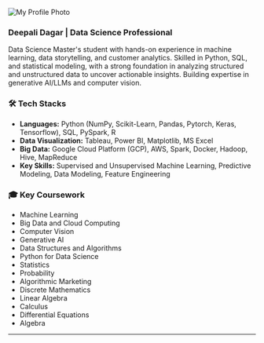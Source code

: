 ![My Profile Photo](https://github.com/yourusername/images/blob/main/profile.jpg)
### Deepali Dagar | Data Science Professional 

Data Science Master's student with hands-on experience in machine learning, data storytelling, and customer analytics. Skilled in Python, SQL, and statistical modeling, with a strong foundation in analyzing structured and unstructured data to uncover actionable insights. Building expertise in generative AI/LLMs and computer vision.

### 🛠️ Tech Stacks

* **Languages:** Python (NumPy, Scikit-Learn, Pandas, Pytorch, Keras, Tensorflow), SQL, PySpark, R
* **Data Visualization:** Tableau, Power BI, Matplotlib, MS Excel
* **Big Data:** Google Cloud Platform (GCP), AWS, Spark, Docker, Hadoop, Hive, MapReduce
* **Key Skills:** Supervised and Unsupervised Machine Learning, Predictive Modeling, Data Modeling, Feature Engineering


### 🎓 Key Coursework

* Machine Learning
* Big Data and Cloud Computing
* Computer Vision
* Generative AI
* Data Structures and Algorithms
* Python for Data Science
* Statistics
* Probability
* Algorithmic Marketing
* Discrete Mathematics
* Linear Algebra
* Calculus
* Differential Equations
* Algebra
---

